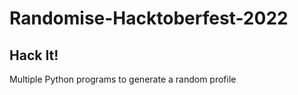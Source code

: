 # Randomise-Hacktoberfest-2022
## Hack It!
Multiple Python programs to generate a random profile





